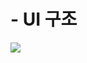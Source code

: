 # - UI 구조

![](https://camo.githubusercontent.com/4ce4c75f53ccdd408ff0fdbe1323c4fd5809cc4c/68747470733a2f2f66696e616c697a65646f74636f6d2e66696c65732e776f726470726573732e636f6d2f323031322f31322f75696b69745f636c61737365732e6a7067)